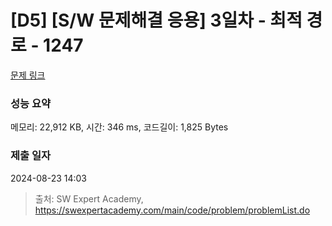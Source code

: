 # [D5] [S/W 문제해결 응용] 3일차 - 최적 경로 - 1247 

[문제 링크](https://swexpertacademy.com/main/code/problem/problemDetail.do?contestProbId=AV15OZ4qAPICFAYD) 

### 성능 요약

메모리: 22,912 KB, 시간: 346 ms, 코드길이: 1,825 Bytes

### 제출 일자

2024-08-23 14:03



> 출처: SW Expert Academy, https://swexpertacademy.com/main/code/problem/problemList.do